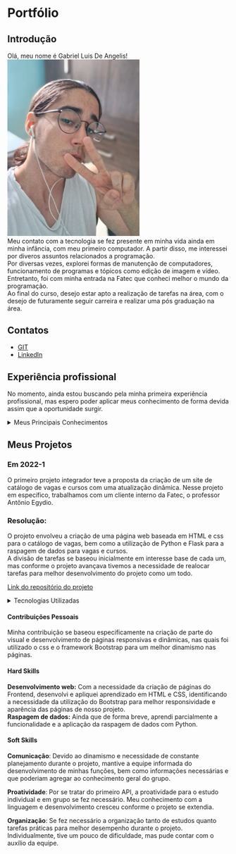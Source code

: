 # Portfólio

## Introdução

Olá, meu nome é Gabriel Luis De Angelis!<br>
<img src="./imagens/foto.jpeg" alt="Foto" width="300"/>
<br>
Meu contato com a tecnologia se fez presente em minha vida ainda em minha infância, com meu primeiro computador. A partir disso, me interessei por diveros assuntos relacionados a programação. <br>
Por diversas vezes, explorei formas de manutenção de computadores, funcionamento de programas e tópicos como edição de imagem e vídeo. Entretanto, foi com minha entrada na Fatec que conheci melhor o mundo da programação. <br>
Ao final do curso, desejo estar apto a realização de tarefas na área, com o desejo de futuramente seguir carreira e realizar uma pós graduação na área.

## Contatos
  
* [GIT](https://github.com/GabrAngelis)
* [LinkedIn](https://www.linkedin.com/in/gabriel-luis-de-angelis/)

## Experiência profissional

No momento, ainda estou buscando pela minha primeira experiência profissional, mas espero poder aplicar meus conhecimento de forma devida assim que a oportunidade surgir.


<details>
  <summary>Meus Principais Conhecimentos</summary>

  -  **HTML**
  -  **CSS**
  -  **Typescript**
  -  **Python**
  -  **MySQL**
</details>



## Meus Projetos

### Em 2022-1

O primeiro projeto integrador teve a proposta da criação de um site de catálogo de vagas e cursos com uma atualização dinâmica. Nesse projeto em específico, trabalhamos com um cliente interno da Fatec, o professor Antônio Egydio. <br>

### Resolução:

O projeto envolveu a criação de uma página web baseada em HTML e css para o catálogo de vagas, bem como a utilização de Python e Flask para a raspagem de dados para vagas e cursos. <br>
A divisão de tarefas se baseou inicialmente em interesse base de cada um, mas conforme o projeto avançava tivemos a necessidade de realocar tarefas para melhor desenvolvimento do projeto como um todo.



[Link do repositório do projeto](https://github.com/LittleTech10/API--1-ADS)

<details>
  <summary> Tecnologias Utilizadas </summary>
  
  -  **Figma**: Utilizado para a prototipagem inicial da página.
  -  **VSCode**: Ambiente de desenvolvimento.
  -  **HTML**: Utilizado para criar a estrutura das páginas web e do conteúdo.
  -  **CSS**: Estilização e e melhora visual, utilizado juntamente ao HTML.
  -  **Python**: Utilizado para a raspagem de dados relacionados a vagas.
  -  **JavaScript**: Utilizado para criar as principais funções do site.
  -  **Github**: Hospdedagem do código fonte e versionamento do projeto.
</details>


#### Contribuições Pessoais
Minha contribuição se baseou especificamente na criação de parte do visual e desenvolvimento de páginas responsivas e dinâmicas, nas quais foi utilizado o css e o framework Bootstrap para um melhor dinamismo nas páginas.

#### Hard Skills
**Desenvolvimento web:** Com a necessidade da criação de páginas do Frontend, desenvolvi e apliquei aprendizado em HTML e CSS, identificando a necessidade da utilização do Bootstrap para melhor responsividade e aparência das páginas de nosso projeto. <br>
**Raspagem de dados:** Ainda que de forma breve, aprendi parcialmente a funcionalidade e a aplicação da raspagem de dados com Python.

#### Soft Skills
**Comunicação**: Devido ao dinamismo e necessidade de constante planejamento durante o projeto, mantive a equipe informada do desenvolvimento de minhas funções, bem como informações necessárias e que poderiam agregar ao conhecimento geral do grupo.

**Proatividade**: Por se tratar do primeiro API, a proatividade para o estudo individual e em grupo se fez necessário. Meu conhecimento com a linguagem e desenvolvimento cresceu conforme o projeto se extendia.

**Organização**: Se fez necessário a organização tanto de estudos quanto tarefas práticas para melhor desempenho durante o projeto. Individualmente, tive um pouco de dificuldade, mas pude contar com o auxílio da equipe.
